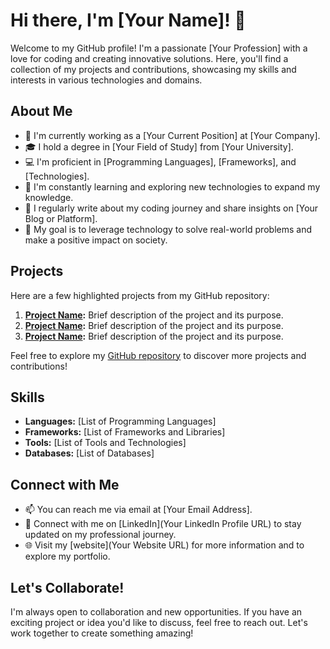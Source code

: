 Hi there, I'm \[Your Name\]! 👋
===============================

Welcome to my GitHub profile! I'm a passionate \[Your Profession\] with a love for coding and creating innovative solutions. Here, you'll find a collection of my projects and contributions, showcasing my skills and interests in various technologies and domains.

About Me
--------

*   💼 I'm currently working as a \[Your Current Position\] at \[Your Company\].
*   🎓 I hold a degree in \[Your Field of Study\] from \[Your University\].
*   💻 I'm proficient in \[Programming Languages\], \[Frameworks\], and \[Technologies\].
*   🌱 I'm constantly learning and exploring new technologies to expand my knowledge.
*   📝 I regularly write about my coding journey and share insights on \[Your Blog or Platform\].
*   🚀 My goal is to leverage technology to solve real-world problems and make a positive impact on society.

Projects
--------

Here are a few highlighted projects from my GitHub repository:

1.  **[Project Name](Link):** Brief description of the project and its purpose.
2.  **[Project Name](Link):** Brief description of the project and its purpose.
3.  **[Project Name](Link):** Brief description of the project and its purpose.

Feel free to explore my [GitHub repository](Link) to discover more projects and contributions!

Skills
------

*   **Languages:** \[List of Programming Languages\]
*   **Frameworks:** \[List of Frameworks and Libraries\]
*   **Tools:** \[List of Tools and Technologies\]
*   **Databases:** \[List of Databases\]

Connect with Me
---------------

*   📫 You can reach me via email at \[Your Email Address\].
*   🔗 Connect with me on \[LinkedIn\](Your LinkedIn Profile URL) to stay updated on my professional journey.
*   🌐 Visit my \[website\](Your Website URL) for more information and to explore my portfolio.

Let's Collaborate!
------------------

I'm always open to collaboration and new opportunities. If you have an exciting project or idea you'd like to discuss, feel free to reach out. Let's work together to create something amazing!

